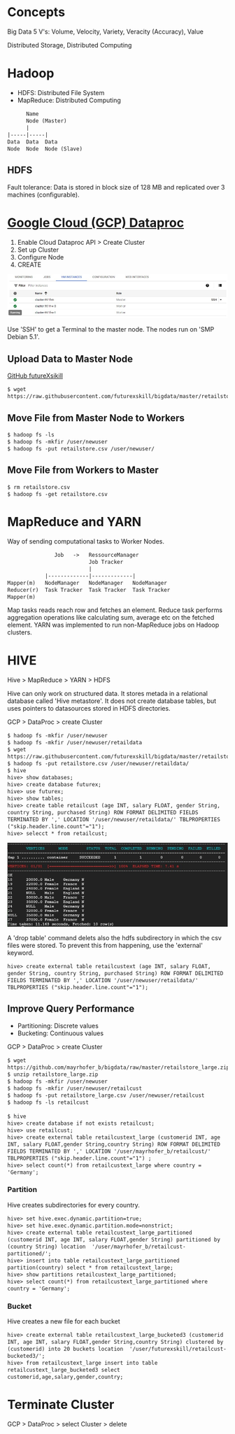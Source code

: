 # Concepts

Big Data 5 V's: Volume, Velocity, Variety, Veracity (Accuracy), Value  

Distributed Storage, Distributed Computing

# Hadoop

* HDFS: Distributed File System
* MapReduce: Distributed Computing
<a/>

          Name 
          Node (Master)
          |
    |-----|-----|
    Data  Data  Data
    Node  Node  Node (Slave)

## HDFS

Fault tolerance: Data is stored in block size of 128 MB and replicated over 3 machines (configurable).

# [Google Cloud (GCP) Dataproc](https://cloud.google.com/dataproc)

1) Enable Cloud Dataproc API > Create Cluster
2) Set up Cluster
3) Configure Node
4) CREATE
<a/>

![GCP Cluster](../img/gcp_cluster.jpg)

Use 'SSH' to get a Terminal to the master node. The nodes run on 'SMP Debian 5.1'.
  
## Upload Data to Master Node
  
[GitHub futureXsikill](https://github.com/futurexskill/bigdata)
  
    $ wget https://raw.githubusercontent.com/futurexskill/bigdata/master/retailstore.csv
  
## Move File from Master Node to Workers
  
    $ hadoop fs -ls
    $ hadoop fs -mkfir /user/newuser
    $ hadoop fs -put retailstore.csv /user/newuser/

## Move File from Workers to Master
  
    $ rm retailstore.csv
    $ hadoop fs -get retailstore.csv

# MapReduce and YARN
  
Way of sending computational tasks to Worker Nodes.  

                   Job   ->   RessourceManager
                              Job Tracker
                              |
                |-------------|-------------|
    Mapper(m)   NodeManager   NodeManager   NodeManager
    Reducer(r)  Task Tracker  Task Tracker  Task Tracker
    Mapper(m)

Map tasks reads reach row and fetches an element. Reduce task performs aggregation operations like calculating sum, average etc on the fetched element. YARN was implemented to run non-MapReduce jobs on Hadoop clusters.  
  
# HIVE
  
Hive > MapReduce > YARN > HDFS  

Hive can only work on structured data. It stores metada in a relational database called 'Hive metastore'. It does not create database tables, but uses pointers to datasources stored in HDFS directories.
  
GCP > DataProc > create Cluster  

    $ hadoop fs -mkfir /user/newuser
    $ hadoop fs -mkfir /user/newuser/retaildata
    $ wget https://raw.githubusercontent.com/futurexskill/bigdata/master/retailstore.csv
    $ hadoop fs -put retailstore.csv /user/newuser/retaildata/
    $ hive
    hive> show databases;
    hive> create database futurex;
    hive> use futurex;
    hive> show tables;
    hive> create table retailcust (age INT, salary FLOAT, gender String, country String, purchased String) ROW FORMAT DELIMITED FIELDS TERMINATED BY ',' LOCATION '/user/newuser/retaildata/' TBLPROPERTIES ("skip.header.line.count"="1");
    hive> selecct * from retailcust;

![Hive Query result](../img/hive_query_result.jpg)

A 'drop table' command delets also the hdfs subdirectory in which the csv files were stored. To prevent this from happening, use the 'external' keyword.  
  
    hive> create external table retailcustext (age INT, salary FLOAT, gender String, country String, purchased String) ROW FORMAT DELIMITED FIELDS TERMINATED BY ',' LOCATION '/user/newuser/retaildata/' TBLPROPERTIES ("skip.header.line.count"="1");
    
## Improve Query Performance

* Partitioning: Discrete values
* Bucketing: Continuous values
<a/>

GCP > DataProc > create Cluster

    $ wget https://github.com/mayrhofer_b/bigdata/raw/master/retailstore_large.zip
    $ unzip retailstore_large.zip
    $ hadoop fs -mkfir /user/newuser
    $ hadoop fs -mkfir /user/newuser/retailcust
    $ hadoop fs -put retailstore_large.csv /user/newuser/retailcust
    $ hadoop fs -ls retailcust
    
    $ hive
    hive> create database if not exists retailcust;
    hive> use retailcust;
    hive> create external table retailcustext_large (customerid INT, age INT, salary FLOAT,gender String,country String) ROW FORMAT DELIMITED FIELDS TERMINATED BY ',' LOCATION '/user/mayrhofer_b/retailcust/' TBLPROPERTIES ("skip.header.line.count"="1") ;
    hive> select count(*) from retailcustext_large where country = 'Germany';

### Partition

Hive creates subdirectories for every country.

    hive> set hive.exec.dynamic.partition=true;
    hive> set hive.exec.dynamic.partition.mode=nonstrict;
    hive> create external table retailcustext_large_partitioned (customerid INT, age INT, salary FLOAT,gender String) partitioned by (country String) location  '/user/mayrhofer_b/retailcust-partitioned/';
    hive> insert into table retailcustext_large_partitioned partition(country) select * from retailcustext_large;
    hive> show partitions retailcustext_large_partitioned;
    hive> select count(*) from retailcustext_large_partitioned where country = 'Germany';
    
### Bucket

Hive creates a new file for each bucket

    hive> create external table retailcustext_large_bucketed3 (customerid INT, age INT, salary FLOAT,gender String,country String) clustered by (customerid) into 20 buckets location  '/user/futurexskill/retailcust-bucketed3/';
    hive> from retailcustext_large insert into table retailcustext_large_bucketed3 select customerid,age,salary,gender,country;
  
# Terminate Cluster
  
GCP > DataProc > select Cluster > delete
